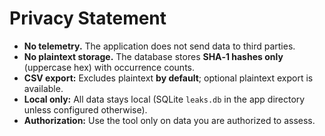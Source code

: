 # Privacy Statement

- **No telemetry.** The application does not send data to third parties.
- **No plaintext storage.** The database stores **SHA‑1 hashes only** (uppercase hex) with occurrence counts.
- **CSV export:** Excludes plaintext **by default**; optional plaintext export is available.
- **Local only:** All data stays local (SQLite `leaks.db` in the app directory unless configured otherwise).
- **Authorization:** Use the tool only on data you are authorized to assess.
